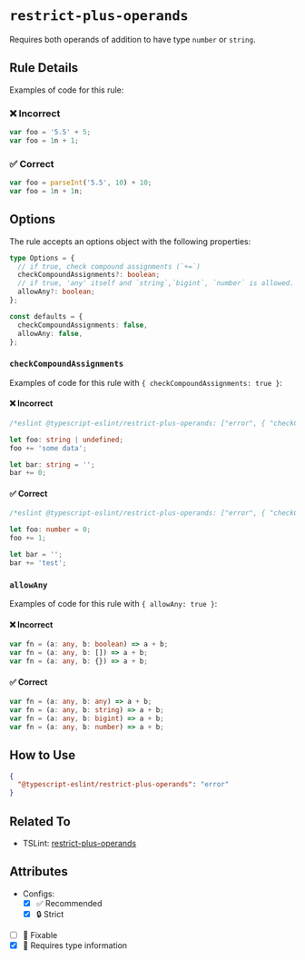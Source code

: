 # `restrict-plus-operands`

Requires both operands of addition to have type `number` or `string`.

## Rule Details

Examples of code for this rule:

<!--tabs-->

### ❌ Incorrect

```ts
var foo = '5.5' + 5;
var foo = 1n + 1;
```

### ✅ Correct

```ts
var foo = parseInt('5.5', 10) + 10;
var foo = 1n + 1n;
```

## Options

The rule accepts an options object with the following properties:

```ts
type Options = {
  // if true, check compound assignments (`+=`)
  checkCompoundAssignments?: boolean;
  // if true, 'any' itself and `string`,`bigint`, `number` is allowed.
  allowAny?: boolean;
};

const defaults = {
  checkCompoundAssignments: false,
  allowAny: false,
};
```

### `checkCompoundAssignments`

Examples of code for this rule with `{ checkCompoundAssignments: true }`:

<!--tabs-->

#### ❌ Incorrect

```ts
/*eslint @typescript-eslint/restrict-plus-operands: ["error", { "checkCompoundAssignments": true }]*/

let foo: string | undefined;
foo += 'some data';

let bar: string = '';
bar += 0;
```

#### ✅ Correct

```ts
/*eslint @typescript-eslint/restrict-plus-operands: ["error", { "checkCompoundAssignments": true }]*/

let foo: number = 0;
foo += 1;

let bar = '';
bar += 'test';
```

### `allowAny`

Examples of code for this rule with `{ allowAny: true }`:

<!--tabs-->

#### ❌ Incorrect

```ts
var fn = (a: any, b: boolean) => a + b;
var fn = (a: any, b: []) => a + b;
var fn = (a: any, b: {}) => a + b;
```

#### ✅ Correct

```ts
var fn = (a: any, b: any) => a + b;
var fn = (a: any, b: string) => a + b;
var fn = (a: any, b: bigint) => a + b;
var fn = (a: any, b: number) => a + b;
```

## How to Use

```json
{
  "@typescript-eslint/restrict-plus-operands": "error"
}
```

## Related To

- TSLint: [restrict-plus-operands](https://palantir.github.io/tslint/rules/restrict-plus-operands/)

## Attributes

- Configs:
  - [x] ✅ Recommended
  - [x] 🔒 Strict
- [ ] 🔧 Fixable
- [x] 💭 Requires type information
